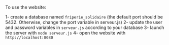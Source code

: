 To use the website:

1- create a database named `friperie_solidaire` (the default port should be 5432. Otherwise, change the port variable in serveur.js)
2- update the user and password variables in `serveur.js` according to your database
3- launch the server with `node serveur.js`
4- open the website with `http://localhost:8080`
